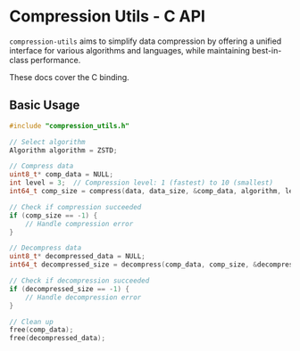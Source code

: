 # Compression Utils - C API

`compression-utils` aims to simplify data compression by offering a unified interface for various algorithms and languages, while maintaining best-in-class performance. 

These docs cover the C binding.

## Basic Usage

```c
#include "compression_utils.h"

// Select algorithm
Algorithm algorithm = ZSTD;

// Compress data
uint8_t* comp_data = NULL;
int level = 3;  // Compression level: 1 (fastest) to 10 (smallest)
int64_t comp_size = compress(data, data_size, &comp_data, algorithm, level);

// Check if compression succeeded
if (comp_size == -1) {
    // Handle compression error
}

// Decompress data
uint8_t* decompressed_data = NULL;
int64_t decompressed_size = decompress(comp_data, comp_size, &decompressed_data, algorithm);

// Check if decompression succeeded
if (decompressed_size == -1) {
    // Handle decompression error
}

// Clean up
free(comp_data);
free(decompressed_data);
```